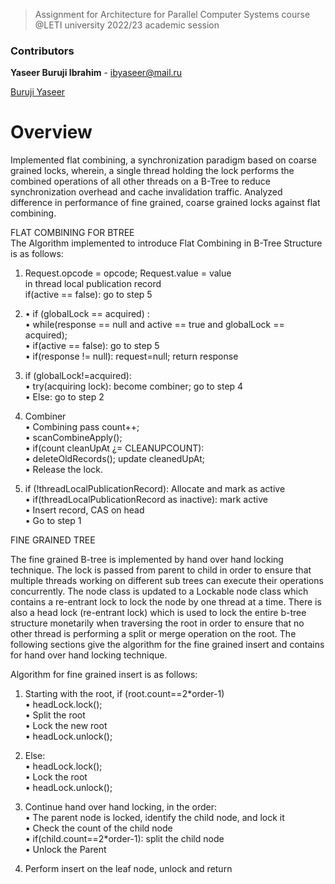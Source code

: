 >Assignment for Architecture for Parallel Computer Systems course @LETI university 2022/23 academic session
### Contributors
**Yaseer Buruji Ibrahim** - ibyaseer@mail.ru

[Buruji Yaseer](https://github.com/Meizzy)

# Overview
Implemented flat combining, a synchronization paradigm based on coarse grained locks, wherein, a single thread holding the lock performs the combined operations of all other threads on a B-Tree to reduce synchronization overhead and cache invalidation traffic. Analyzed difference in performance of fine grained, coarse grained locks against flat combining.

FLAT COMBINING FOR BTREE <br />
The Algorithm implemented to introduce Flat Combining in B-Tree Structure is as follows: <br />
1) 	Request.opcode = opcode; Request.value = value <br />
	in thread local publication record <br />
	if(active == false): go to step 5 <br />
		
2) • if (globalLock == acquired) : <br />
	• while(response == null and active == true and globalLock == acquired); <br />
		• if(active == false): go to step 5 <br />
	• if(response != null): request=null; return response <br />
	
	
3) if (globalLock!=acquired): <br />
	• try(acquiring lock): become combiner; go to step 4 <br />
	• Else: go to step 2 <br />
	
4) Combiner <br />
• Combining pass count++; <br />
• scanCombineApply(); <br />
• if(count cleanUpAt ¿= CLEANUPCOUNT): <br />
• deleteOldRecords(); update cleanedUpAt; <br />
• Release the lock. <br />

5) if (!threadLocalPublicationRecord): Allocate and mark as active <br />
• if(threadLocalPublicationRecord as inactive): mark active <br />
• Insert record, CAS on head <br />
• Go to step 1 <br />

FINE GRAINED TREE

The fine grained B-tree is implemented by hand over hand locking technique. The lock is passed from parent to child
in order to ensure that multiple threads working on different sub trees can execute their operations concurrently.
The node class is updated to a Lockable node class which contains a re-entrant lock to lock the node by one thread at a time. There is also a head lock (re-entrant lock) which is used to lock the entire b-tree structure monetarily when traversing the root in order to ensure that no other thread is performing a split or merge operation on the root. The following sections give the algorithm for the fine grained insert and contains for hand over hand locking technique.

Algorithm for fine grained insert is as follows: <br />


1) Starting with the root, if (root.count==2*order-1) <br />
• headLock.lock(); <br /> 
• Split the root <br /> 
• Lock the new root <br />
• headLock.unlock(); <br />

2) Else: <br />
• headLock.lock(); <br />
• Lock the root <br />
• headLock.unlock(); <br />

3) Continue hand over hand locking, in the order: <br />
• The parent node is locked, identify the child node, and lock it <br />
• Check the count of the child node <br />
• if(child.count==2*order-1): split the child node <br />
• Unlock the Parent <br />

4) Perform insert on the leaf node, unlock and return <br />
